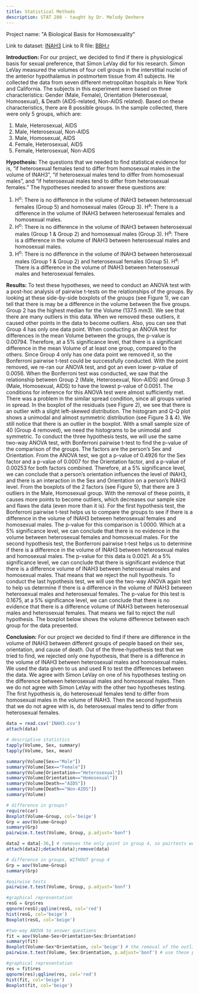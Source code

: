 ```yaml
---
title: Statistical Methods
description: STAT 280 - taught by Dr. Melody Denhere
---
```


Project name: "A Biological Basis for Homosexuality"

Link to dataset: [INAH3](/INAH3.csv)
Link to R file: [BBH.r](/Final.r)

**Introduction:**
For our project, we decided to find if there is physiological basis for sexual preference, that Simon LeVay did for his research.  Simon LeVay measured the volumes of four cell groups in the interstitial nuclei of the anterior hypothalamus in postmortem tissue from 41 subjects.  He collected the data from seven different metropolitan hospitals in New York and California.  The subjects in this experiment were based on three characteristics: Gender (Male, Female), Orientation (Heterosexual, Homosexual), & Death (AIDS-related, Non-AIDS related).  Based on these characteristics, there are 8 possible groups.  In the sample collected, there were only 5 groups, which are:
1.	Male, Heterosexual, AIDS
2.	Male, Heterosexual, Non-AIDS
3.	Male, Homosexual, AIDS
4.	Female, Heterosexual, AIDS
5.	Female, Heterosexual, Non-AIDS

**Hypothesis:**
The questions that we needed to find statistical evidence for is, “if heterosexual females tend to differ from homosexual males in the volume of INAH3”, “if heterosexual males tend to differ from homosexual males”, and “if heterosexual males tend to differ from heterosexual females.”  The hypotheses needed to answer these questions are:
1.	H<sup>o</sup>: There is no difference in the volume of INAH3 between heterosexual females (Group 5) and homosexual males (Group 3).
H<sup>a</sup>: There is a difference in the volume of INAH3 between heterosexual females and homosexual males.
2.	H<sup>o</sup>: There is no difference in the volume of INAH3 between heterosexual males (Group 1 & Group 2) and homosexual males (Group 3).
H<sup>a</sup>: There is a difference in the volume of INAH3 between heterosexual males and homosexual males. 
3.	H<sup>o</sup>: There is no difference in the volume of INAH3 between heterosexual males (Group 1 & Group 2) and heterosexual females (Group 5).
H<sup>a</sup>: There is a difference in the volume of INAH3 between heterosexual males and heterosexual females.

**Results:**
To test these hypotheses, we need to conduct an ANOVA test with a post-hoc analysis of pairwise t-tests on the relationships of the groups.  By looking at these side-by-side boxplots of the groups (see Figure 1), we can tell that there is may be a difference in the volume between the five groups.  Group 2 has the highest median for the Volume (137.5 mm3).  We see that there are many outliers in this data.  When we removed these outliers, it caused other points in the data to become outliers.  Also, you can see that Group 4 has only one data point.
When conducting an ANOVA test for differences in the mean Volume between the groups, the p-value is 0.00794.  Therefore, at a 5% significance level, that there is a significant difference in the mean Volume of at least one group, compared to the others.  Since Group 4 only has one data point we removed it, so the Bonferroni pairwise t-test could be successfully conducted.  With the point removed, we re-ran our ANOVA test, and got an even lower p-value of 0.0056.  When the Bonferroni test was conducted, we saw that the relationship between Group 2 (Male, Heterosexual, Non-AIDS) and Group 3 (Male, Homosexual, AIDS) to have the lowest p-value of 0.0051.
The conditions for inference for this ANOVA test were almost sufficiently met.  There was a problem in the similar spread condition, since all groups varied in spread.  In the boxplot of the residuals (see Figure 2), we see that there is an outlier with a slight left-skewed distribution.  The histogram and Q-Q plot shows a unimodal and almost symmetric distribution (see Figure 3 & 4).  We still notice that there is an outlier in the boxplot.  With a small sample size of 40 (Group 4 removed), we need the histograms to be unimodal and symmetric.
To conduct the three hypothesis tests, we will use the same two-way ANOVA test, with Bonferroni pairwise t-test to find the p-value of the comparison of the groups.  The factors are the person’s Sex and Orientation.  From the ANOVA test, we got a p-value of 0.4926 for the Sex factor and a p-value of 0.0007 for the Orientation factor, and a p-value of 0.00253 for both factors combined.  Therefore, at a 5% significance level, we can conclude that a person’s orientation influences the level of INAH3, and there is an interaction in the Sex and Orientation on a person’s INAH3 level.  From the boxplots of the 2 factors (see Figure 5), that there are 3 outliers in the Male, Homosexual group.  With the removal of these points, it causes more points to become outliers, which decreases our sample size and flaws the data (even more than it is).
For the first hypothesis test, the Bonferroni pairwise t-test helps us to compare the groups to see if there is a difference in the volume of INAH3 between heterosexual females and homosexual males.  The p-value for this comparison is 1.0000.  Which at a 5% significance level, we can conclude that there is no evidence in the volume between heterosexual females and homosexual males.
For the second hypothesis test, the Bonferroni pairwise t-test helps us to determine if there is a difference in the volume of INAH3 between heterosexual males and homosexual males.  The p-value for this data is 0.0021.  At a 5% significance level, we can conclude that there is significant evidence that there is a difference volume of INAH3 between heterosexual males and homosexual males.  That means that we reject the null hypothesis.
To conduct the last hypothesis test, we will use the two-way ANOVA again test to help us determine if there is a difference in the volume of INAH3 between heterosexual males and heterosexual females.  The p-value for this test is 0.1675, at a 5% significance level, we can conclude that there is no evidence that there is a difference volume of INAH3 between heterosexual males and heterosexual females.  That means we fail to reject the null hypothesis.  The boxplot below shows the volume difference between each group for the data presented.

**Conclusion:**
For our project we decided to find if there are difference in the volume of INAH3 between different groups of people based on their sex, orientation, and cause of death.  Out of the three-hypothesis test that we tried to find, we rejected only one hypothesis, that there is a difference in the volume of INAH3 between heterosexual males and homosexual males.  We used the data given to us and used R to test the differences between the data.  We agree with Simon LeVay on one of his hypotheses testing on the difference between heterosexual males and homosexual males.  Then we do not agree with Simon LeVay with the other two hypotheses testing.  The first hypothesis is, do heterosexual females tend to differ from homosexual males in the volume of INAH3.  Then the second hypothesis that we do not agree with is, do heterosexual males tend to differ from heterosexual females.

```r
data = read.csv('INAH3.csv')
attach(data)

# descriptive statistics
tapply(Volume, Sex, summary)
tapply(Volume, Sex, mean)

summary(Volume[Sex=="Male"])
summary(Volume[Sex=="Female"])
summary(Volume[Orientation=="Heterosexual"])
summary(Volume[Orientation=="Homosexual"])
summary(Volume[Death=="AIDS"])
summary(Volume[Death=="Non-AIDS"])
summary(Volume)

# difference in groups?
require(car)
Boxplot(Volume~Group, col='beige')
Grp = aov(Volume~Group)
summary(Grp)
pairwise.t.test(Volume, Group, p.adjust='bonf')

data2 = data[-36,] # removes the only point in group 4, so pairtests would work!
attach(data2);detach(data);remove(data)

# difference in groups, WITHOUT group 4
Grp = aov(Volume~Group)
summary(Grp)

#pairwise tests
pairwise.t.test(Volume, Group, p.adjust='bonf')

#graphical representation
resG = Grp$res
qqnorm(resG);qqline(resG, col='red')
hist(resG, col='beige')
Boxplot(resG, col='beige')

#two-way ANOVA to answer questions
fit = aov(Volume~Sex+Orientation+Sex:Orientation)
summary(fit)
Boxplot(Volume~Sex*Orientation, col='beige') # the removal of the outlier causes more outliers to form...
pairwise.t.test(Volume, Sex:Orientation, p.adjust='bonf') # use these p-values to answer the questions!

#graphical representation
res = fit$res
qqnorm(res);qqline(res, col='red')
hist(fit, col='beige')
Boxplot(fit, col='beige')
```
